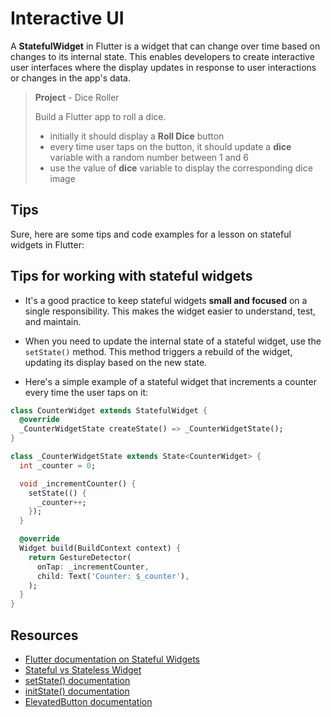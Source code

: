 # Interactive UI

A **StatefulWidget** in Flutter is a widget that can change over time based on changes to its internal state. This enables developers to create interactive user interfaces where the display updates in response to user interactions or changes in the app's data.

> **Project** - Dice Roller
>
> Build a Flutter app to roll a dice.
>
> - initially it should display a **Roll Dice** button
> - every time user taps on the button, it should update a **dice** variable with a random number between 1 and 6
> - use the value of **dice** variable to display the corresponding dice image

## Tips

Sure, here are some tips and code examples for a lesson on stateful widgets in Flutter:

## Tips for working with stateful widgets

- It's a good practice to keep stateful widgets **small and focused** on a single responsibility. This makes the widget easier to understand, test, and maintain.
- When you need to update the internal state of a stateful widget, use the `setState()` method. This method triggers a rebuild of the widget, updating its display based on the new state.

- Here's a simple example of a stateful widget that increments a counter every time the user taps on it:

```dart
class CounterWidget extends StatefulWidget {
  @override
  _CounterWidgetState createState() => _CounterWidgetState();
}

class _CounterWidgetState extends State<CounterWidget> {
  int _counter = 0;

  void _incrementCounter() {
    setState(() {
      _counter++;
    });
  }

  @override
  Widget build(BuildContext context) {
    return GestureDetector(
      onTap: _incrementCounter,
      child: Text('Counter: $_counter'),
    );
  }
}
```


## Resources

- [Flutter documentation on Stateful Widgets](https://flutter.dev/docs/development/ui/widgets/stateful-widget)
- [Stateful vs Stateless Widget](https://medium.com/flutter-community/flutter-stateful-vs-stateless-widgets-7f8a5e3d7b5b)
- [setState() documentation](https://api.flutter.dev/flutter/widgets/State/setState.html)
- [initState() documentation](https://api.flutter.dev/flutter/widgets/State/initState.html)
- [ElevatedButton documentation](https://api.flutter.dev/flutter/material/ElevatedButton-class.html)